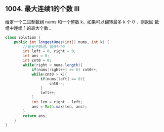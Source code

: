 ## 1004. 最大连续1的个数 III
给定一个二进制数组 nums 和一个整数 k，如果可以翻转最多 k 个 0 ，则返回 数组中连续 1 的最大个数 。

```java
class Solution {
    public int longestOnes(int[] nums, int k) {
        //最长子数组，最多k个0
        int left = 0, right = 0;
        int ans = 0;
        int cnt0 = 0;
        while(right < nums.length){
            if(nums[right++] == 0) cnt0++;
            while(cnt0 > k){
                if(nums[left] == 0){
                    cnt0--;
                }
                left++;
            }
            int len = right - left;
            ans = Math.max(len, ans);
        }
        return ans;
    }
}
```
